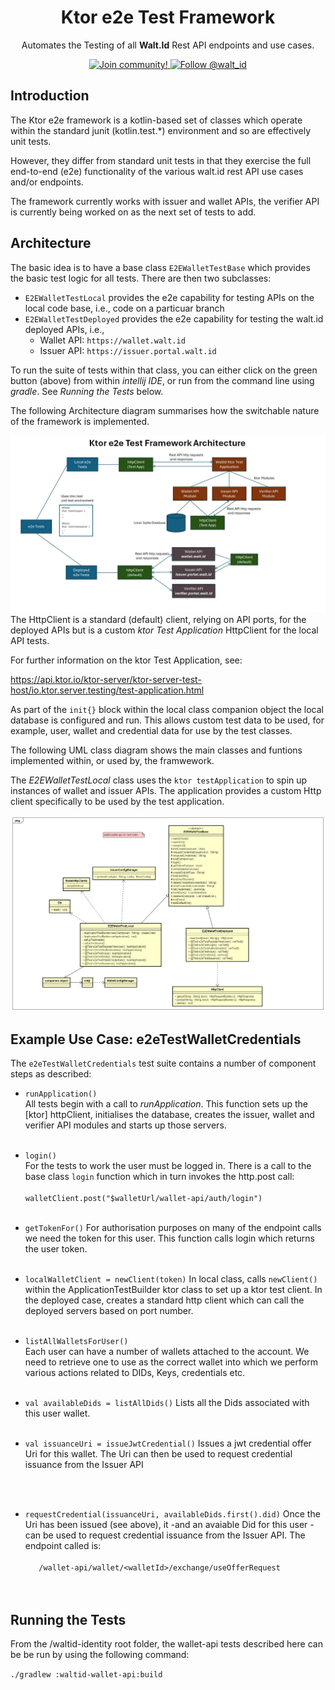 <div align="center">
 <h1>Ktor e2e Test Framework</h1>
 <p>Automates the Testing of all <b>Walt.Id</b> Rest API endpoints and use cases.<p>

<a href="https://walt.id/community">
<img src="https://img.shields.io/badge/Join-The Community-blue.svg?style=flat" alt="Join community!" />
</a>
<a href="https://twitter.com/intent/follow?screen_name=walt_id">
<img src="https://img.shields.io/twitter/follow/walt_id.svg?label=Follow%20@walt_id" alt="Follow @walt_id" />
</a>


</div>

## Introduction

The Ktor e2e framework is a kotlin-based set of classes which operate
within the standard junit (kotlin.test.*) environment and so are effectively
unit tests.

However, they differ from standard unit tests in that they exercise the full
end-to-end (e2e) functionality of the various walt.id rest API use cases and/or
endpoints.

The framework currently works with issuer and wallet APIs, the verifier API is
currently being worked on as the next set of tests to add.

## Architecture

The basic idea is to have a base class `E2EWalletTestBase` which provides
the basic test logic for all tests. There are then two subclasses:

* `E2EWalletTestLocal` provides the e2e capability for testing APIs on the local code base, i.e., code on a particuar branch
* `E2EWalletTestDeployed` provides the e2e capability for testing the walt.id deployed APIs, i.e.,
    * Wallet API: `https://wallet.walt.id`
    * Issuer API: `https://issuer.portal.walt.id`

To run the suite of tests within that class, you can either click on the green button (above) from within _intellij IDE_,
or run from the command line using _gradle_. See _Running the Tests_ below.

The following Architecture diagram summarises how the switchable nature of the framework
is implemented.

![img.png](resources/architecture.png)
The HttpClient is a standard (default) client, relying on API ports, for the deployed APIs
but is a custom _ktor Test Application_ HttpClient for the local API tests.

For further information on the ktor Test Application, see:

https://api.ktor.io/ktor-server/ktor-server-test-host/io.ktor.server.testing/test-application.html

As part of the `init{}` block within the local class companion object the local database is configured
and run. This allows custom test data to be used, for example, user, wallet and credential data for
use by the test classes.

The following UML class diagram shows the main classes and funtions implemented within, or used by, the framwework.

The *E2EWalletTestLocal* class uses the `ktor testApplication` to spin up instances of wallet and issuer APIs.
The application provides a custom Http client specifically to be used by the test application.

![img.png](resources/classdiagram.png)

## Example Use Case: e2eTestWalletCredentials

The `e2eTestWalletCredentials` test suite contains a number of component steps as described:

* `runApplication()`\
  All tests begin with a call to _runApplication_. This function sets up the [ktor] httpClient, initialises
  the database, creates the issuer, wallet and verifier API modules and starts up those servers.<br></br>
* `login()`\
  For the tests to work the user must be logged in. There is a call to the base class `login` function
  which in turn invokes the http.post call:
  <br></br>
  `walletClient.post("$walletUrl/wallet-api/auth/login")`
  <br></br>

* `getTokenFor()`
  For authorisation purposes on many of the endpoint calls we need the token for
  this user. This function calls login which returns the user token.
  <br></br>
* `localWalletClient = newClient(token)`
  In local class, calls `newClient()` within the ApplicationTestBuilder ktor class to
  set up a ktor test client.
  In the deployed case, creates a standard http client which can call the deployed servers based on
  port number.
  <br></br>
* `listAllWalletsForUser()`   
  Each user can have a number of wallets attached to the account. We need to retrieve one to use
  as the correct wallet into which we perform various actions related to DIDs, Keys, credentials etc.
  <br></br>
* `val availableDids = listAllDids()`
  Lists all the Dids associated with this user wallet.
  <br></br>
* `val issuanceUri = issueJwtCredential()`
  Issues a jwt credential offer Uri for this wallet. The Uri can then be used to request
  credential issuance from the Issuer API

  <br></br>
* `requestCredential(issuanceUri, availableDids.first().did)`
  Once the Uri has been issued (see above), it -and an avaiable Did for this user - can be used to request credential
  issuance from the Issuer API. The endpoint called is:
  <br></br>
  `    /wallet-api/wallet/<walletId>/exchange/useOfferRequest
  `    
  <br></br>

## Running the Tests

From the /waltid-identity root folder, the wallet-api tests described here can be be run by using
the following command:

`./gradlew :waltid-wallet-api:build
`        

